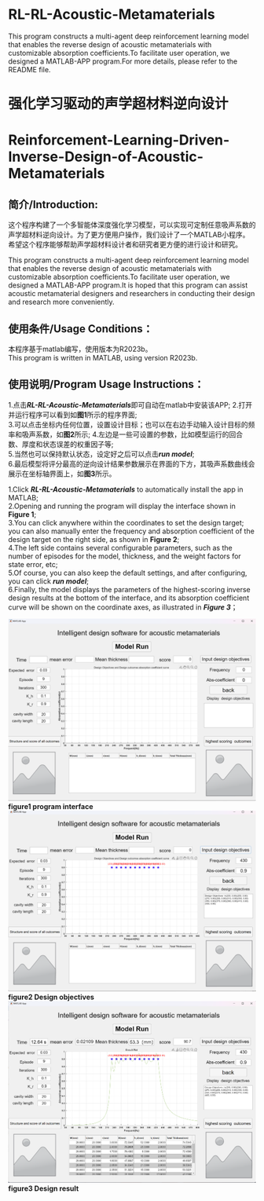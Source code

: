 # RL-RL-Acoustic-Metamaterials
This program constructs a multi-agent deep reinforcement learning model that enables the reverse design of acoustic metamaterials with customizable absorption coefficients.To facilitate user operation, we designed a MATLAB-APP program.For more details, please refer to the README file.
# 强化学习驱动的声学超材料逆向设计
# Reinforcement-Learning-Driven-Inverse-Design-of-Acoustic-Metamaterials  

## 简介/Introduction:
这个程序构建了一个多智能体深度强化学习模型，可以实现可定制任意吸声系数的声学超材料逆向设计。为了更方便用户操作，我们设计了一个MATLAB小程序。希望这个程序能够帮助声学超材料设计者和研究者更方便的进行设计和研究。  

This program constructs a multi-agent deep reinforcement learning model that enables the reverse design of acoustic metamaterials with customizable absorption coefficients.To facilitate user operation, we designed a MATLAB-APP program.It is hoped that this program can assist acoustic metamaterial designers and researchers in conducting their design and research more conveniently.  

## 使用条件/Usage Conditions：  
本程序基于matlab编写，使用版本为R2023b。  
This program is written in MATLAB, using version R2023b.

## 使用说明/Program Usage Instructions：  
1.点击***RL-RL-Acoustic-Metamaterials***即可自动在matlab中安装该APP;
2.打开并运行程序可以看到如**图1**所示的程序界面;  
3.可以点击坐标内任何位置，设置设计目标；也可以在右边手动输入设计目标的频率和吸声系数，如**图2**所示;
4.左边是一些可设置的参数，比如模型运行的回合数、厚度和状态误差的权重因子等;  
5.当然也可以保持默认状态，设定好之后可以点击***run model***;  
6.最后模型将评分最高的逆向设计结果参数展示在界面的下方，其吸声系数曲线会展示在坐标轴界面上，如**图3**所示。    

1.Click ***RL-RL-Acoustic-Metamaterials*** to automatically install the app in MATLAB;  
2.Opening and running the program will display the interface shown in **Figure 1**;     
3.You can click anywhere within the coordinates to set the design target; you can also manually enter the frequency and absorption coefficient of the design target on the right side, as shown in **Figure 2**;    
4.The left side contains several configurable parameters, such as the number of episodes for the model, thickness, and the weight factors for state error, etc;    
5.Of course, you can also keep the default settings, and after configuring, you can click ***run model***;    
6.Finally, the model displays the parameters of the highest-scoring inverse design results at the bottom of the interface, and its absorption coefficient curve will be shown on the coordinate axes, as illustrated in ***Figure 3***；

![image text](https://github.com/chuyu1998/RL-Acoustic-Metamaterials/blob/main/App_figure/program%20interface.png)  
**figure1 program interface**
![image text](https://github.com/chuyu1998/RL-Acoustic-Metamaterials/blob/main/App_figure/design%20objective-2.png)
**figure2 Design objectives**  
![image text](https://github.com/chuyu1998/RL-Acoustic-Metamaterials/blob/main/App_figure/Design%20results-2.png)
**figure3 Design result**  
